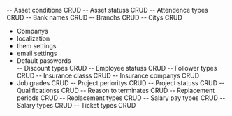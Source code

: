 -- Asset conditions 	      CRUD
-- Asset statuss 	      CRUD
-- Attendence types 	      CRUD
-- Bank names 	          CRUD
-- Branchs 	              CRUD
-- Citys 	              CRUD
- Companys                
- localization      
- them settings	    
- email settings     
- Default passwords 	
-- Discount types 	      CRUD
-- Employee statuss 	      CRUD
-- Follower types 	      CRUD
-- Insurance classs 	      CRUD
-- Insurance companys 	  CRUD
- Job grades 	          CRUD
-- Project perioritys 	  CRUD
-- Project statuss 	      CRUD
-- Qualificationss 	      CRUD
-- Reason to terminates 	  CRUD 
-- Replacement periods 	  CRUD
-- Replacement types 	      CRUD
-- Salary pay types 	      CRUD
-- Salary types 	          CRUD
-- Ticket types 	          CRUD
